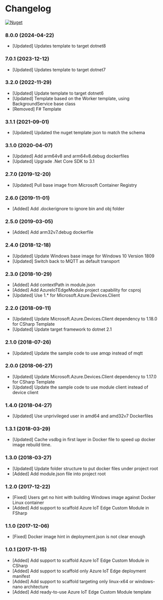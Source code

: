 # Changelog

[![Nuget](https://img.shields.io/nuget/v/Microsoft.Azure.IoT.Edge.Module.svg)](https://www.nuget.org/packages/Microsoft.Azure.IoT.Edge.Module/)


### 8.0.0 (2024-04-22)

* [Updated] Updates template to target dotnet8

### 7.0.1 (2023-12-12)

* [Updated] Updates template to target dotnet7

### 3.2.0 (2022-11-29)
* [Updated] Update template to target dotnet6
* [Updated] Template based on the Worker template, using BackgroundService base class
* [Removed] F# Template

### 3.1.1 (2021-09-01)
* [Updated] Updated the nuget template json to match the schema

### 3.1.0 (2020-04-07)
* [Updated] Add arm64v8 and arm64v8.debug dockerfiles
* [Updated] Upgrade .Net Core SDK to 3.1

### 2.7.0 (2019-12-20)
* [Updated] Pull base image from Microsoft Container Registry

### 2.6.0 (2019-11-01)
* [Added] Add .dockerignore to ignore bin and obj folder

### 2.5.0 (2019-03-05)
* [Added] Add arm32v7.debug dockerfile

### 2.4.0 (2018-12-18)
* [Updated] Update Windows base image for Windows 10 Version 1809
* [Updated] Switch back to MQTT as default transport

### 2.3.0 (2018-10-29)
* [Added] Add contextPath in module.json
* [Added] Add AzureIoTEdgeModule project capability for csproj
* [Updated] Use 1.* for Microsoft.Azure.Devices.Client

### 2.2.0 (2018-09-11)
* [Updated] Update Microsoft.Azure.Devices.Client dependency to 1.18.0 for CSharp Template
* [Updated] Update target framework to dotnet 2.1

### 2.1.0 (2018-07-26)
* [Updated] Update the sample code to use amqp instead of mqtt

### 2.0.0 (2018-06-27)
* [Updated] Update Microsoft.Azure.Devices.Client dependency to 1.17.0 for CSharp Template
* [Updated] Update the sample code to use module client instead of device client

### 1.4.0 (2018-04-27)
* [Updated] Use unprivileged user in amd64 and amd32v7 Dockerfiles

### 1.3.1 (2018-03-29)
* [Updated] Cache vsdbg in first layer in Docker file to speed up docker image rebuild time.

### 1.3.0 (2018-03-27)
* [Updated] Update folder structure to put docker files under project root
* [Added] Add module.json file into project root

### 1.2.0 (2017-12-22)
* [Fixed] Users get no hint with building Windows image against Docker Linux container
* [Added] Add support to scaffold Azure IoT Edge Custom Module in FSharp

### 1.1.0 (2017-12-06)
* [Fixed] Docker image hint in deployment.json is not clear enough

### 1.0.1 (2017-11-15)
* [Added] Add support to scaffold Azure IoT Edge Custom Module in CSharp
* [Added] Add support to scaffold only Azure IoT Edge deployment manifest
* [Added] Add support to scaffold targeting only linux-x64 or windows-nano architecture
* [Added] Add ready-to-use Azure IoT Edge Custom Module template

